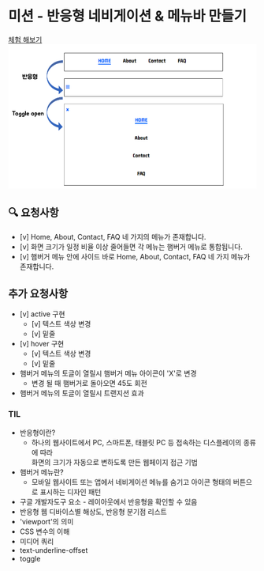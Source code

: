 # 미션 - 반응형 네비게이션 & 메뉴바 만들기
<a href="https://haazzero.github.io/RESAT_FE/day9/nav.html">체험 해보기</a>
<img src="exNav.png">

## 🔍 요청사항
- [v] Home, About, Contact, FAQ 네 가지의 메뉴가 존재합니다.
- [v] 화면 크기가 일정 비율 이상 줄어들면 각 메뉴는 햄버거 메뉴로 통합됩니다.
- [v] 햄버거 메뉴 안에 사이드 바로 Home, About, Contact, FAQ 네 가지 메뉴가 존재합니다.

## 추가 요청사항
- [v] active 구현
    - [v] 텍스트 색상 변경
    - [v] 밑줄
- [v] hover 구현
    - [v] 텍스트 색상 변경
    - [v] 밑줄
- 햄버거 메뉴의 토글이 열릴시 햄버거 메뉴 아이콘이 'X'로 변경
    - 변경 될 때 햄버거로 돌아오면 45도 회전
- 햄버거 메뉴의 토글이 열릴시 트랜지션 효과

### TIL
- 반응형이란? 
    - 하나의 웹사이트에서 PC, 스마트폰, 태블릿 PC 등 접속하는 디스플레이의 종류에 따라   
    화면의 크기가 자동으로 변하도록 만든 웹페이지 접근 기법
- 햄버거 메뉴란?
    - 모바일 웹사이트 또는 앱에서 네비게이션 메뉴를 숨기고 아이콘 형태의 버튼으로 표시하는 디자인 패턴
- 구글 개발자도구 요소 - 레이아웃에서 반응형을 확인할 수 있음
- 반응형 웹 디바이스별 해상도, 반응형 분기점 리스트
- 'viewport'의 의미
- CSS 변수의 이해
- 미디어 쿼리
- text-underline-offset
- toggle